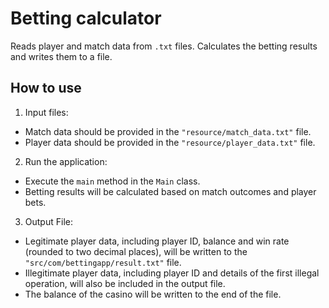 # Betting calculator

Reads player and match data from `.txt` files. Calculates the betting results and writes them to a file.

## How to use

1. Input files:

-   Match data should be provided in the `"resource/match_data.txt"` file.
-   Player data should be provided in the `"resource/player_data.txt"` file.

2. Run the application:

-   Execute the `main` method in the `Main` class.
-   Betting results will be calculated based on match outcomes and player bets.

3. Output File:

-   Legitimate player data, including player ID, balance and win rate (rounded to two decimal places), will be written to the `"src/com/bettingapp/result.txt"` file.
-   Illegitimate player data, including player ID and details of the first illegal operation, will also be included in the output file.
-   The balance of the casino will be written to the end of the file.
